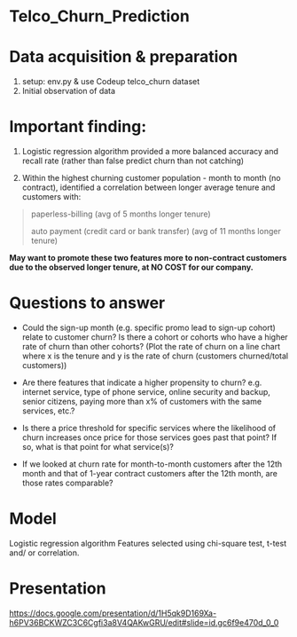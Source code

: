 # Telco_Churn_Prediction

# Data acquisition & preparation

1. setup: env.py & use Codeup telco_churn dataset
2. Initial observation of data 

# Important finding:
1. Logistic regression algorithm provided a more balanced accuracy and recall rate (rather than false predict churn than not catching)

2. Within the highest churning customer population - month to month (no contract), identified a correlation between longer average tenure and customers with:
> paperless-billing (avg of 5 months longer tenure)
>
> auto payment (credit card or bank transfer) (avg of 11 months longer tenure)

**May want to promote these two features more to non-contract customers due to the observed longer tenure, at NO COST for our company.**



# Questions to answer

- Could the sign-up month (e.g. specific promo lead to sign-up cohort) relate to customer churn? 
  Is there a cohort or cohorts who have a higher rate of churn than other cohorts? 
  (Plot the rate of churn on a line chart where x is the tenure and y is the rate of churn (customers churned/total     customers))
  
- Are there features that indicate a higher propensity to churn? e.g. internet service, type of phone service, online security and backup, senior citizens, paying more than x% of customers with the same services, etc.?

- Is there a price threshold for specific services where the likelihood of churn increases once price for those services goes past that point? If so, what is that point for what service(s)?

- If we looked at churn rate for month-to-month customers after the 12th month and that of 1-year contract customers after the 12th month, are those rates comparable?

# Model
Logistic regression algorithm 
Features selected using chi-square test, t-test and/ or correlation.

# Presentation
https://docs.google.com/presentation/d/1H5qk9D169Xa-h6PV36BCKWZC3C6Cgfi3a8V4QAKwGRU/edit#slide=id.gc6f9e470d_0_0

